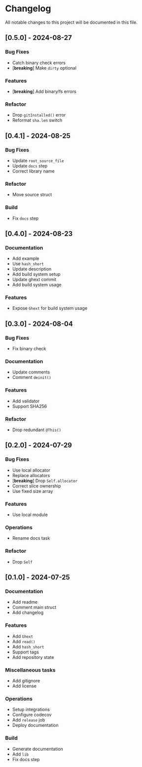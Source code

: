 # Changelog

All notable changes to this project will be documented in this file.

## [0.5.0] - 2024-08-27

### Bug Fixes

- Catch binary check errors
- [**breaking**] Make `dirty` optional

### Features

- [**breaking**] Add binary/fs errors

### Refactor

- Drop `gitInstalled()` error
- Reformat `sha.len` switch

## [0.4.1] - 2024-08-25

### Bug Fixes

- Update `root_source_file`
- Update `docs` step
- Correct library name

### Refactor

- Move source struct

### Build

- Fix `docs` step

## [0.4.0] - 2024-08-23

### Documentation

- Add example
- Use `hash_short`
- Update description
- Add build system setup
- Update ghext commit
- Add build system usage

### Features

- Expose `Ghext` for build system usage

## [0.3.0] - 2024-08-04

### Bug Fixes

- Fix binary check

### Documentation

- Update comments
- Comment `deinit()`

### Features

- Add validator
- Support SHA256

### Refactor

- Drop redundant `@This()`

## [0.2.0] - 2024-07-29

### Bug Fixes

- Use local allocator
- Replace allocators
- [**breaking**] Drop `Self.allocator`
- Correct slice ownership
- Use fixed size array

### Features

- Use local module

### Operations

- Rename docs task

### Refactor

- Drop `Self`

## [0.1.0] - 2024-07-25

### Documentation

- Add readme
- Comment main struct
- Add changelog

### Features

- Add `Ghext`
- Add `read()`
- Add `hash_short`
- Support tags
- Add repository state

### Miscellaneous tasks

- Add gitignore
- Add license

### Operations

- Setup integrations
- Configure codecov
- Add `release` job
- Deploy documentation

### Build

- Generate documentation
- Add `lib`
- Fix docs step


